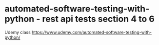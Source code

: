 # automated-software-testing-with-python - rest api tests section 4 to 6

Udemy class https://www.udemy.com/automated-software-testing-with-python/